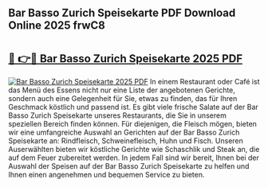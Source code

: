 ## Bar Basso Zurich Speisekarte PDF Download Online 2025 frwC8

# <h2><a href="http://gc844o.nevu.top/?p=Bar+Basso+Zurich+Speisekarte">🔗 👉🔴 Bar Basso Zurich Speisekarte 2025 PDF</a></h2>

[![Bar Basso Zurich Speisekarte 2025 PDF](https://i.imgur.com/dBaPXMq.png)](http://gc844o.nevu.top/?p=Bar+Basso+Zurich+Speisekarte)
In einem Restaurant oder Café ist das Menü des Essens nicht nur eine Liste der angebotenen Gerichte, sondern auch eine Gelegenheit für Sie, etwas zu finden, das für Ihren Geschmack köstlich und passend ist. Es gibt viele frische Salate auf der Bar Basso Zurich Speisekarte unseres Restaurants, die Sie in unserem speziellen Bereich finden können. Für diejenigen, die Fleisch mögen, bieten wir eine umfangreiche Auswahl an Gerichten auf der Bar Basso Zurich Speisekarte an: Rindfleisch, Schweinefleisch, Huhn und Fisch. Unseren Auserwählten bieten wir köstliche Gerichte wie Schaschlik und Steak an, die auf dem Feuer zubereitet werden. In jedem Fall sind wir bereit, Ihnen bei der Auswahl der Speisen auf der Bar Basso Zurich Speisekarte zu helfen und Ihnen einen angenehmen und bequemen Service zu bieten.
